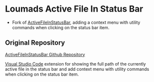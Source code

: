 # Loumads Active File In Status Bar 

- Fork of [ActiveFileInStatusBar](https://marketplace.visualstudio.com/items?itemName=RoscoP.ActiveFileInStatusBar), adding a context menu with utility commands when clicking on the status bar item.

## Original Repository 
[ActiveFileInStatusBar Github Repository](https://github.com/RoscoP/ActiveFileInStatusBar)

[Visual Studio Code](https://code.visualstudio.com/) extension for showing the full path of the currently active file in the status bar and add context menu with utility commands when clicking on the status bar item.


